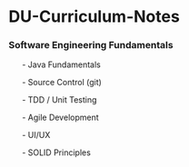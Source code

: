 # DU-Curriculum-Notes
### Software Engineering Fundamentals
&nbsp;&nbsp;&nbsp;&nbsp;&nbsp;&nbsp;\- Java Fundamentals 

&nbsp;&nbsp;&nbsp;&nbsp;&nbsp;&nbsp;\- Source Control (git)

&nbsp;&nbsp;&nbsp;&nbsp;&nbsp;&nbsp;\- TDD / Unit Testing

&nbsp;&nbsp;&nbsp;&nbsp;&nbsp;&nbsp;\- Agile Development

&nbsp;&nbsp;&nbsp;&nbsp;&nbsp;&nbsp;\- UI/UX

&nbsp;&nbsp;&nbsp;&nbsp;&nbsp;&nbsp;\- SOLID Principles
